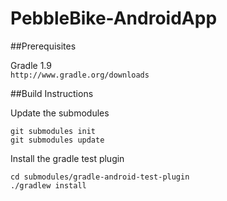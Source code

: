 PebbleBike-AndroidApp
=====================

##Prerequisites  

Gradle 1.9  
``http://www.gradle.org/downloads``

##Build Instructions  

Update the submodules 
```
git submodules init
git submodules update
```

Install the gradle test plugin
```
cd submodules/gradle-android-test-plugin
./gradlew install
```
